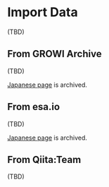 # Import Data

(TBD)

## From GROWI Archive

(TBD)

[Japanese page](../../../../ja/admin-guide/management-cookbook/import.md#growi-アーカイブデータインポート) is archived.

## From esa.io

(TBD)

[Japanese page](../../../../ja/admin-guide/management-cookbook/import.md#esa-io-のデータインポート) is archived.

## From Qiita:Team

(TBD)